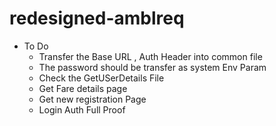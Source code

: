 # redesigned-amblreq



- To Do 
    - Transfer the Base URL , Auth Header into common file
    - The password should be transfer as system Env Param 
    - Check the GetUSerDetails File
    - Get Fare details page
    - Get new registration Page 
    - Login Auth Full Proof 
    